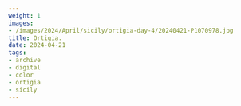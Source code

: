 ```yaml
---
weight: 1
images:
- /images/2024/April/sicily/ortigia-day-4/20240421-P1070978.jpg
title: Ortigia.
date: 2024-04-21
tags:
- archive
- digital
- color
- ortigia
- sicily
---
```


